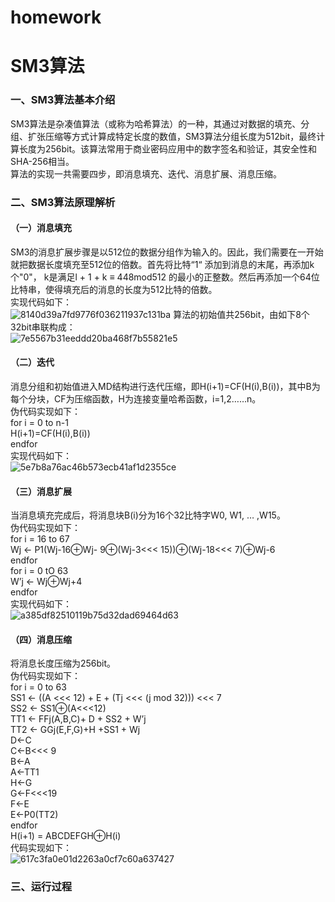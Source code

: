 # homework
# SM3算法
### 一、SM3算法基本介绍
SM3算法是杂凑值算法（或称为哈希算法）的一种，其通过对数据的填充、分组、扩张压缩等方式计算成特定长度的数值，SM3算法分组长度为512bit，最终计算长度为256bit。该算法常用于商业密码应用中的数字签名和验证，其安全性和SHA-256相当。<br>
算法的实现一共需要四步，即消息填充、迭代、消息扩展、消息压缩。
### 二、SM3算法原理解析
#### （一）消息填充
SM3的消息扩展步骤是以512位的数据分组作为输入的。因此，我们需要在一开始就把数据长度填充至512位的倍数。首先将比特“1“ 添加到消息的末尾，再添加k个"0"， k是满足l + 1 + k ≡ 448mod512 的最小的正整数。然后再添加一个64位比特串，使得填充后的消息的长度为512比特的倍数。<br>
实现代码如下：<br>
![8140d39a7fd9776f036211937c131ba](https://user-images.githubusercontent.com/110144909/181444624-10d61877-4aed-4bce-8315-3e5af12edbbd.png)
算法的初始值共256bit，由如下8个32bit串联构成：<br>
![7e5567b31eeddd20ba468f7b55821e5](https://user-images.githubusercontent.com/110144909/181445232-6495bb28-0868-484d-8d7a-d54606eff4dd.png)

#### （二）迭代
消息分组和初始值进入MD结构进行迭代压缩，即H(i+1)=CF(H(i),B(i))，其中B为每个分块，CF为压缩函数，H为连接变量哈希函数，i=1,2……n。<br>
伪代码实现如下：<br>
for i = 0 to n-1<br>
H(i+1)=CF(H(i),B(i))<br>
endfor<br>
实现代码如下：<br>
![5e7b8a76ac46b573ecb41af1d2355ce](https://user-images.githubusercontent.com/110144909/181444825-65594718-f99c-405c-84ce-6d8ba80bd48a.png)
#### （三）消息扩展
当消息填充完成后，将消息块B(i)分为16个32比特字W0, W1, … ,W15。<br>
伪代码实现如下：<br>
for i = 16 to 67<br>
Wj ← P1(Wj-16⊕Wj- 9⊕(Wj-3<<< 15))⊕(Wj-18<<< 7)⊕Wj-6<br>
endfor<br>
for i = 0 tO 63<br>
W’j ← Wj⊕Wj+4<br>
endfor<br>
实现代码如下：<br>
![a385df82510119b75d32dad69464d63](https://user-images.githubusercontent.com/110144909/181444481-759b1663-37b5-4707-a9d3-a996b7b6e379.png)
#### （四）消息压缩
将消息长度压缩为256bit。<br>
伪代码实现如下：<br>
for i = 0 to 63<br>
SS1 ← ((A <<< 12) + E + (Tj <<< (j mod 32))) <<< 7<br>
SS2 ← SS1⊕(A<<<12)<br>
TT1 ← FFj(A,B,C)+ D + SS2 + W’j<br>
TT2 ← GGj(E,F,G)+H +SS1 + Wj<br>
D←C<br>
C←B<<< 9<br>
B←A<br>
A←TT1<br>
H←G<br>
G←F<<<19<br>
F←E<br>
E←P0(TT2)<br>
endfor<br>
H(i+1) = ABCDEFGH⊕H(i)<br>
代码实现如下：<br>
![617c3fa0e01d2263a0cf7c60a637427](https://user-images.githubusercontent.com/110144909/181444413-0520dff9-eee4-41f7-8833-40f8eafa8884.png)
### 三、运行过程



